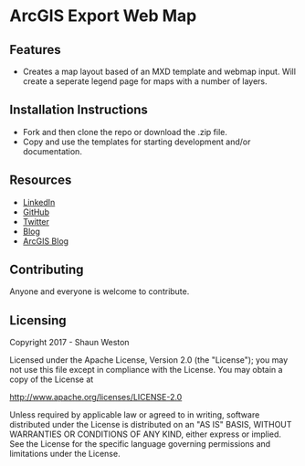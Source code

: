 # ArcGIS Export Web Map


## Features
* Creates a map layout based of an MXD template and webmap input. Will create a seperate legend page for maps with a number of layers.


## Installation Instructions

* Fork and then clone the repo or download the .zip file. 
* Copy and use the templates for starting development and/or documentation.


## Resources

* [LinkedIn](http://www.linkedin.com/in/sfweston)
* [GitHub](https://github.com/WestonSF)
* [Twitter](https://twitter.com/Westonelli)
* [Blog](http://westonelli.wordpress.com)
* [ArcGIS Blog](http://blogs.esri.com/esri/arcgis)

## Contributing

Anyone and everyone is welcome to contribute. 


## Licensing
Copyright 2017 - Shaun Weston

Licensed under the Apache License, Version 2.0 (the "License");
you may not use this file except in compliance with the License.
You may obtain a copy of the License at

   http://www.apache.org/licenses/LICENSE-2.0

Unless required by applicable law or agreed to in writing, software
distributed under the License is distributed on an "AS IS" BASIS,
WITHOUT WARRANTIES OR CONDITIONS OF ANY KIND, either express or implied.
See the License for the specific language governing permissions and
limitations under the License.